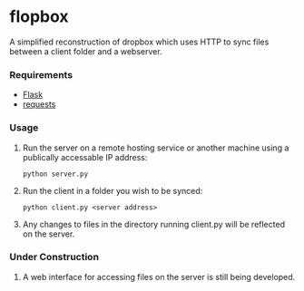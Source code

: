 # flopbox
A simplified reconstruction of dropbox which uses HTTP to sync files between a client folder and a webserver.

### Requirements
- [Flask]
- [requests]

### Usage
1. Run the server on a remote hosting service or another machine using a publically accessable IP address:

    ```python server.py```
2. Run the client in a folder you wish to be synced:

    ```python client.py <server address>```
3. Any changes to files in the directory running client.py will be reflected on the server.

### Under Construction
1. A web interface for accessing files on the server is still being developed.


[Flask]:http://flask.pocoo.org/
[requests]: http://docs.python-requests.org/en/latest/#

